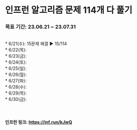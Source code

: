 # 인프런 알고리즘 문제 114개 다 풀기

### 목표 기간: 23.06.21 ~ 23.07.31
<br>
* 6/21(수): 15문제 해결  ▶  15/114<br>
* 6/22(목): <br>
* 6/23(금): <br>
* 6/24(토): <br>
* 6/25(일): <br>
* 6/26(월): <br>
* 6/27(화): <br>
* 6/28(수): <br>
* 6/29(목): <br>
* 6/30(금): <br>
<br><br>


#### 인프런 링크: https://inf.run/kJwQ
